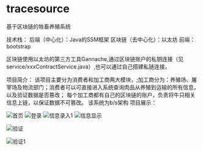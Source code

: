 # tracesource
基于区块链的牲畜养殖系统

技术栈：
    后端（中心化）：Java的SSM框架
    区块链（去中心化）：以太坊
    前端：bootstrap
    
区块链使用以太坊的第三方工具Gannache,通过区块链账户的私钥连接（见service/xxxContractService.java）,也可以通过自己搭建私链连接。

项目简介：
  该项目主要分为消费者和加工商两大模块，;加工商分为：养殖场、屠宰场及物流部门；消费者可以可直接进入系统查询肉品从养殖到运输的所有信息，以及验证数据是否篡改；
  每个加工商都有自己的区块链的账户，负责将牛只相关信息上链，以保证数据不可篡改。
  该系统为b/s架构
项目展示：

![首页](https://user-images.githubusercontent.com/58975392/157392742-26b4e093-9495-46e2-9f8e-4c5d14eb1d15.png)
![登录](https://user-images.githubusercontent.com/58975392/157392723-40f7f757-265a-4d1e-be03-09cec53db38d.png)
![信息录入1](https://user-images.githubusercontent.com/58975392/157395099-99071095-6067-4c59-a347-b1c53a14c9fc.png)
![信息显示](https://user-images.githubusercontent.com/58975392/157395148-229f94a2-f69e-4842-9fcf-9d8936ac2cdc.png)

![验证](https://user-images.githubusercontent.com/58975392/157394727-412ddabd-fcd4-49b0-b4bc-d4e35358c6da.png)

![验证1](https://user-images.githubusercontent.com/58975392/157394640-98842eb8-4c97-4796-bf33-3bf566ad6948.png)

  
  
